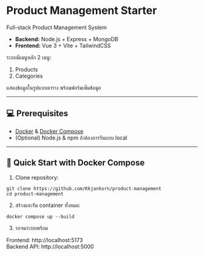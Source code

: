 # Product Management Starter

Full-stack Product Management System

- **Backend:** Node.js + Express + MongoDB  
- **Frontend:** Vue 3 + Vite + TailwindCSS  

ระบบมีเมนูหลัก 2 เมนู:

1. Products
2. Categories

แสดงข้อมูลในรูปแบบตาราง พร้อมฟอร์มเพิ่มข้อมูล

---

## 💻 Prerequisites

- [Docker](https://www.docker.com/get-started) & [Docker Compose](https://docs.docker.com/compose/install/)  
- (Optional) Node.js & npm ถ้าต้องการรันแบบ local

---

## 🚀 Quick Start with Docker Compose

1. Clone repository:


`git clone https://github.com/Kkjankorn/product-management`<br>
`cd product-management`

2. สร้างและรัน container ทั้งหมด:

`docker compose up --build`

3. รอจนระบบพร้อม

Frontend: http://localhost:5173 <br>
Backend API: http://localhost:5000
